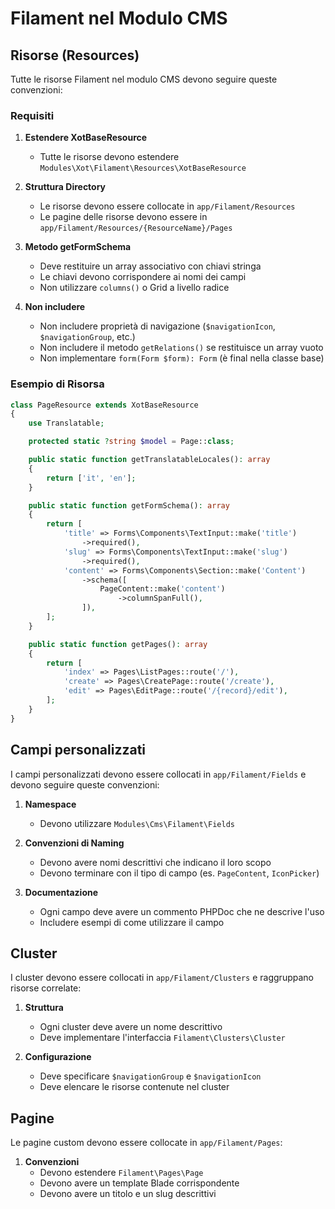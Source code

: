 # Filament nel Modulo CMS

## Risorse (Resources)

Tutte le risorse Filament nel modulo CMS devono seguire queste convenzioni:

### Requisiti

1. **Estendere XotBaseResource**
   - Tutte le risorse devono estendere `Modules\Xot\Filament\Resources\XotBaseResource`

2. **Struttura Directory**
   - Le risorse devono essere collocate in `app/Filament/Resources`
   - Le pagine delle risorse devono essere in `app/Filament/Resources/{ResourceName}/Pages`

3. **Metodo getFormSchema**
   - Deve restituire un array associativo con chiavi stringa
   - Le chiavi devono corrispondere ai nomi dei campi
   - Non utilizzare `columns()` o Grid a livello radice

4. **Non includere**
   - Non includere proprietà di navigazione (`$navigationIcon`, `$navigationGroup`, etc.)
   - Non includere il metodo `getRelations()` se restituisce un array vuoto
   - Non implementare `form(Form $form): Form` (è final nella classe base)

### Esempio di Risorsa

```php
class PageResource extends XotBaseResource
{
    use Translatable;

    protected static ?string $model = Page::class;

    public static function getTranslatableLocales(): array
    {
        return ['it', 'en'];
    }

    public static function getFormSchema(): array
    {
        return [
            'title' => Forms\Components\TextInput::make('title')
                ->required(),
            'slug' => Forms\Components\TextInput::make('slug')
                ->required(),
            'content' => Forms\Components\Section::make('Content')
                ->schema([
                    PageContent::make('content')
                        ->columnSpanFull(),
                ]),
        ];
    }

    public static function getPages(): array
    {
        return [
            'index' => Pages\ListPages::route('/'),
            'create' => Pages\CreatePage::route('/create'),
            'edit' => Pages\EditPage::route('/{record}/edit'),
        ];
    }
}
```

## Campi personalizzati

I campi personalizzati devono essere collocati in `app/Filament/Fields` e devono seguire queste convenzioni:

1. **Namespace**
   - Devono utilizzare `Modules\Cms\Filament\Fields`

2. **Convenzioni di Naming**
   - Devono avere nomi descrittivi che indicano il loro scopo
   - Devono terminare con il tipo di campo (es. `PageContent`, `IconPicker`)

3. **Documentazione**
   - Ogni campo deve avere un commento PHPDoc che ne descrive l'uso
   - Includere esempi di come utilizzare il campo

## Cluster

I cluster devono essere collocati in `app/Filament/Clusters` e raggruppano risorse correlate:

1. **Struttura**
   - Ogni cluster deve avere un nome descrittivo
   - Deve implementare l'interfaccia `Filament\Clusters\Cluster`

2. **Configurazione**
   - Deve specificare `$navigationGroup` e `$navigationIcon`
   - Deve elencare le risorse contenute nel cluster

## Pagine

Le pagine custom devono essere collocate in `app/Filament/Pages`:

1. **Convenzioni**
   - Devono estendere `Filament\Pages\Page`
   - Devono avere un template Blade corrispondente
   - Devono avere un titolo e un slug descrittivi 